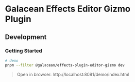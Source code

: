 # Galacean Effects Editor Gizmo Plugin

## Development

### Getting Started

``` bash
# demo
pnpm --filter @galacean/effects-plugin-editor-gizmo dev
```

> Open in browser: http://localhost:8081/demo/index.html

